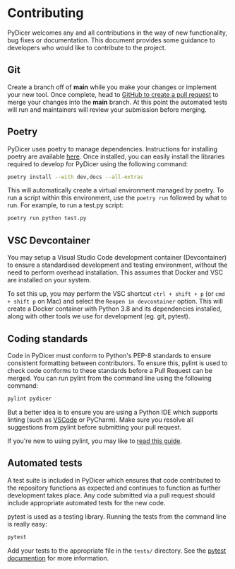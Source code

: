 # Contributing

PyDicer welcomes any and all contributions in the way of new functionality, bug fixes or documentation. This document provides some guidance to developers who would like to contribute to the project.

## Git

Create a branch off of **main** while you make your changes or implement your new tool.
Once complete, head to  [GitHub to create a pull
request](https://github.com/australiancancerdatanetwork/pydicer/compare) to merge your changes
into the **main** branch. At this point the automated tests will run and maintainers will review
your submission before merging.

## Poetry

PyDicer uses poetry to manage dependencies. Instructions for installing poetry are available
[here](https://python-poetry.org/docs/#installation). Once installed, you can easily install the
libraries required to develop for PyDicer using the following command:

```bash
poetry install --with dev,docs --all-extras
```

This will automatically create a virtual environment managed by poetry. To run a script within this
environment, use the `poetry run` followed by what to run. For example, to run a test.py script:

```bash
poetry run python test.py
```

## VSC Devcontainer

You may setup a Visual Studio Code development container (Devcontainer) to ensure a standardised
development and testing environment, without the need to perform overhead installation. This
assumes that Docker and VSC are installed on your system.

To set this up, you may perform the VSC shortcut `ctrl + shift + p` (or `cmd + shift p` on Mac) and
select the `Reopen in devcontainer` option. This will create a Docker container with Python 3.8
and its dependencies installed, along with other tools we use for development (eg. git, pytest).

## Coding standards

Code in PyDicer must conform to Python's PEP-8 standards to ensure consistent formatting between contributors. To ensure this, pylint is used to check code conforms to these standards before a Pull Request can be merged. You can run pylint from the command line using the following command:

```bash
pylint pydicer
```

But a better idea is to ensure you are using a Python IDE which supports linting (such as [VSCode](https://code.visualstudio.com/docs/python/linting) or PyCharm). Make sure you resolve all suggestions from pylint before submitting your pull request.

If you're new to using pylint, you may like to [read this guide](https://docs.pylint.org/en/v2.11.1/tutorial.html).

## Automated tests

A test suite is included in PyDicer which ensures that code contributed to the repository functions as expected and continues to function as further development takes place. Any code submitted via a pull request should include appropriate automated tests for the new code.

pytest is used as a testing library. Running the tests from the command line is really easy:

```bash
pytest
```

Add your tests to the appropriate file in the `tests/` directory. See the [pytest documention](https://docs.pytest.org/en/6.2.x/getting-started.html) for more information.
